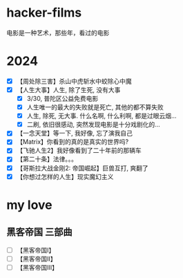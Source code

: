# hacker-films
电影是一种艺术，那些年，看过的电影
# 2024
- [x] 【周处除三害】杀山中虎斩水中蛟除心中魔
- [x] 【人生大事】人生, 除了生死, 没有大事
  - [x] 3/30, 普陀区公益免费电影
  - [x] 人生唯一的最大的失败就是死亡, 其他的都不算失败
  - [x] 人生, 除死, 无大事. 什么名啊, 什么利啊, 都是过眼云烟...
  - [x] 二刷, 依旧很感动, 突然发现电影是十分戏剧化的... 
- [x] 【一念天堂】等一下, 我好像, 忘了演我自己
- [x] 【Matrix】你看到的真的是真实的世界吗?
- [x] 【飞驰人生2】我好像看到了二十年前的那辆车
- [x] 【第二十条】法律。。。
- [x] 【哥斯拉大战金刚2: 帝国崛起】巨兽互打, 爽翻了
- [x] 【你想过怎样的人生】现实魔幻主义 
# my love
## 黑客帝国 三部曲
- [ ] 【黑客帝国I】
- [ ] 【黑客帝国II】
- [ ] 【黑客帝国III】
